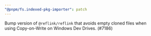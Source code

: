 ```yaml
---
"@pnpm/fs.indexed-pkg-importer": patch
---
```


Bump version of `@reflink/reflink` that avoids empty cloned files when using Copy-on-Write on Windows Dev Drives. (#7186)
